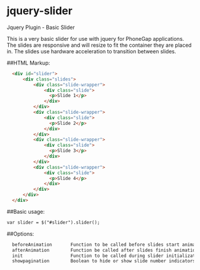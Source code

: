 jquery-slider
=============

Jquery Plugin - Basic Slider

This is a very basic slider for use with jquery for PhoneGap applications. The slides are responsive and will resize
to fit the container they are placed in. The slides use hardware acceleration to transition between slides.

##HTML Markup:
```html
  <div id="slider">
      <div class="slides">
          <div class="slide-wrapper">
              <div class="slide">
                <p>Slide 1</p>
              </div>
          </div>
          <div class="slide-wrapper">
              <div class="slide">
                <p>Slide 2</p>
              </div>
          </div>
          <div class="slide-wrapper">
              <div class="slide">
                <p>Slide 3</p>
              </div>
          </div>
          <div class="slide-wrapper">
              <div class="slide">
                <p>Slide 4</p>
              </div>
          </div>
      </div>
  </div>
```
##Basic usage:
```html
var slider = $("#slider").slider();
```
##Options:
```html
  beforeAnimation       Function to be called before slides start animation
  afterAnimation        Function be called after slides finish animation
  init                  Function to be called during slider initialization
  showpagination        Boolean to hide or show slide number indicators
```
